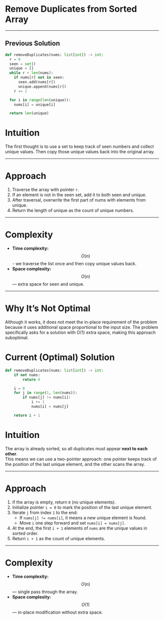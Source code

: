 # Remove Duplicates from Sorted Array

---

## Previous Solution

```python
def removeDuplicates(nums: list[int]) -> int:
  r = 0
  seen = set()
  unique = []
  while r < len(nums):
    if nums[r] not in seen:
      seen.add(nums[r])
      unique.append(nums[r])
    r += 1

  for i in range(len(unique)):
    nums[i] = unique[i]

  return len(unique)
```

# Intuition

The first thought is to use a set to keep track of seen numbers and collect unique values.
Then copy those unique values back into the original array.

---

# Approach

1. Traverse the array with pointer `r`.
2. If an element is not in the seen set, add it to both seen and unique.
3. After traversal, overwrite the first part of nums with elements from unique.
4. Return the length of unique as the count of unique numbers.

---

# Complexity

- **Time complexity:** $$O(n)$$ - we traverse the list once and then copy unique values back.
- **Space complexity:** $$O(n)$$ — extra space for seen and unique.

---

# Why It’s Not Optimal

Although it works, it does not meet the in-place requirement of the problem because it uses additional space proportional to the input size.
The problem specifically asks for a solution with O(1) extra space, making this approach suboptimal.

# Current (Optimal) Solution

```python
def removeDuplicates(nums: list[int]) -> int:
    if not nums:
        return 0

    i = 0
    for j in range(1, len(nums)):
        if nums[j] != nums[i]:
            i += 1
            nums[i] = nums[j]

    return i + 1
```

# Intuition

The array is already sorted, so all duplicates must appear **next to each other**.  
This means we can use a two-pointer approach: one pointer keeps track of the position of the last unique element, and the other scans the array.

---

# Approach

1. If the array is empty, return `0` (no unique elements).
2. Initialize pointer `i = 0` to mark the position of the last unique element.
3. Iterate `j` from index `1` to the end:
   - If `nums[j] != nums[i]`, it means a new unique element is found.
   - Move `i` one step forward and set `nums[i] = nums[j]`.
4. At the end, the first `i + 1` elements of `nums` are the unique values in sorted order.
5. Return `i + 1` as the count of unique elements.

---

# Complexity

- **Time complexity:** $$O(n)$$ — single pass through the array.
- **Space complexity:** $$O(1)$$ — in-place modification without extra space.
